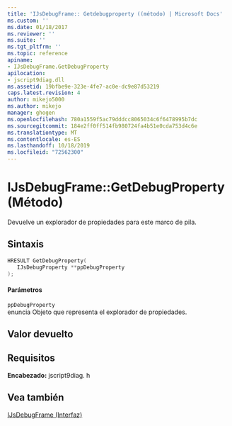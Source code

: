 ```yaml
---
title: 'IJsDebugFrame:: Getdebugproperty ((método) | Microsoft Docs'
ms.custom: ''
ms.date: 01/18/2017
ms.reviewer: ''
ms.suite: ''
ms.tgt_pltfrm: ''
ms.topic: reference
apiname:
- IJsDebugFrame.GetDebugProperty
apilocation:
- jscript9diag.dll
ms.assetid: 19bfbe9e-323e-4fe7-ac0e-dc9e87d53219
caps.latest.revision: 4
author: mikejo5000
ms.author: mikejo
manager: ghogen
ms.openlocfilehash: 780a1559f5ac79dddcc8065034c6f6478995b7dc
ms.sourcegitcommit: 184e2ff0ff514fb980724fa4b51e0cda753d4c6e
ms.translationtype: MT
ms.contentlocale: es-ES
ms.lasthandoff: 10/18/2019
ms.locfileid: "72562300"
---
```

# <a name="ijsdebugframegetdebugproperty-method"></a>IJsDebugFrame::GetDebugProperty (Método)
Devuelve un explorador de propiedades para este marco de pila.  
  
## <a name="syntax"></a>Sintaxis  
  
```cpp
HRESULT GetDebugProperty(  
   IJsDebugProperty **ppDebugProperty  
);  
```  
  
#### <a name="parameters"></a>Parámetros  
 `ppDebugProperty`  
 enuncia Objeto que representa el explorador de propiedades.  
  
## <a name="return-value"></a>Valor devuelto  
  
## <a name="requirements"></a>Requisitos  
 **Encabezado:** jscript9diag. h  
  
## <a name="see-also"></a>Vea también  
 [IJsDebugFrame (Interfaz)](../../winscript/reference/ijsdebugframe-interface.md)